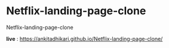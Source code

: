 # Netflix-landing-page-clone
Netflix-landing-page-clone

**live** : https://ankitadhikari.github.io/Netflix-landing-page-clone/
